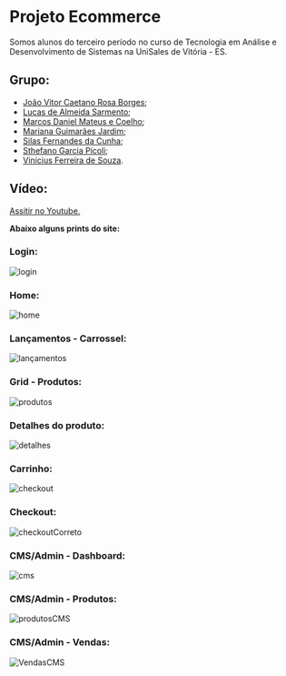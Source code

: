 # Projeto Ecommerce
Somos alunos do terceiro período no curso de Tecnologia em Análise e Desenvolvimento de Sistemas na UniSales de Vitória - ES.


## Grupo:
- [João Vitor Caetano Rosa Borges](https://github.com/joaorosa1);
- [Lucas de Almeida Sarmento](https://github.com/Lucas-Almeida-Sar);
- [Marcos Daniel Mateus e Coelho](https://github.com/barvous);
- [Mariana Guimarães Jardim](https://github.com/MarianaGJ);
- [Silas Fernandes da Cunha](https://github.com/silascunha);
- [Sthefano Garcia Pícoli](https://github.com/steuf0);
- [Vinícius Ferreira de Souza](https://github.com/vfdesouza).

## Vídeo:
[Assitir no Youtube.](https://www.youtube.com/watch?v=yZJtcW_jquw) 


**Abaixo alguns prints do site:**

### Login:
![login](https://user-images.githubusercontent.com/62060142/126493682-e2f055be-0302-4189-82a5-ef7d393a291c.png)

### Home:
![home](https://user-images.githubusercontent.com/62060142/126493389-e15c2805-eb4d-4d3d-bef9-778abb5d0b82.jpg)

### Lançamentos - Carrossel:
![lançamentos](https://user-images.githubusercontent.com/62060142/126493472-85595979-683c-4de2-bb8a-a49cbcb961fd.png)

### Grid - Produtos:
![produtos](https://user-images.githubusercontent.com/62060142/126493514-2a4f7640-d9d5-41bb-b35f-f7af9d2f8fd2.png)

### Detalhes do produto:
![detalhes](https://user-images.githubusercontent.com/62060142/126493604-dcef200d-2caa-4df2-90af-c07e2dde1279.png)

### Carrinho:
![checkout](https://user-images.githubusercontent.com/62060142/126493568-5daf1cb3-447b-4850-93eb-220b36c84344.png)

### Checkout:
![checkoutCorreto](https://user-images.githubusercontent.com/62060142/126493647-66f36461-7c5e-47eb-8f34-6cf1d4fc1ad4.png)

### CMS/Admin - Dashboard:
![cms](https://user-images.githubusercontent.com/62060142/126493775-da1f4fd7-1d35-4cdd-b5a8-72ff2b691121.jpg)

### CMS/Admin - Produtos:
![produtosCMS](https://user-images.githubusercontent.com/62060142/126493828-d7918d41-eef6-4f23-b87c-83cf9b7f1572.png)

### CMS/Admin - Vendas:
![VendasCMS](https://user-images.githubusercontent.com/62060142/126493851-4dbfb282-ec65-4471-829c-dc92efdb657b.png)




